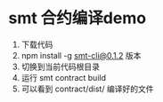 # smt 合约编译demo

1. 下载代码
2. npm install -g smt-cli@0.1.2 版本
3. 切换到当前代码根目录
4. 运行 smt contract build
5. 可以看到 contract/dist/ 编译好的文件

